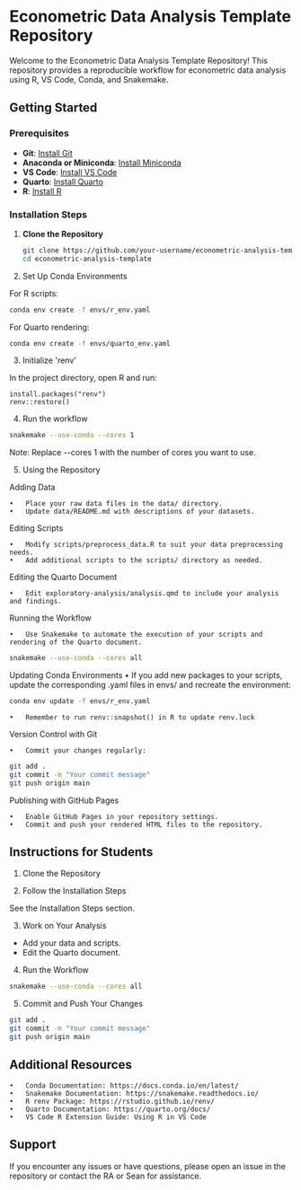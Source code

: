 # Econometric Data Analysis Template Repository

Welcome to the Econometric Data Analysis Template Repository! This repository provides a reproducible workflow for econometric data analysis using R, VS Code, Conda, and Snakemake.

## Getting Started

### Prerequisites

- **Git**: [Install Git](https://git-scm.com/downloads)
- **Anaconda or Miniconda**: [Install Miniconda](https://docs.conda.io/en/latest/miniconda.html)
- **VS Code**: [Install VS Code](https://code.visualstudio.com/)
- **Quarto**: [Install Quarto](https://quarto.org/docs/get-started/)
- **R**: [Install R](https://cran.r-project.org/)

### Installation Steps

1. **Clone the Repository**

   ```bash
   git clone https://github.com/your-username/econometric-analysis-template.git
   cd econometric-analysis-template
   ```

2. Set Up Conda Environments

For R scripts:

```bash
conda env create -f envs/r_env.yaml
```
For Quarto rendering:

```bash
conda env create -f envs/quarto_env.yaml
```

3. Initialize 'renv'

In the project directory, open R and run:
```{R}
install.packages("renv")
renv::restore()
```

4. Run the workflow

```bash
snakemake --use-conda --cores 1
```
Note: Replace --cores 1 with the number of cores you want to use.

5. Using the Repository

Adding Data

	•	Place your raw data files in the data/ directory.
	•	Update data/README.md with descriptions of your datasets.

Editing Scripts

	•	Modify scripts/preprocess_data.R to suit your data preprocessing needs.
	•	Add additional scripts to the scripts/ directory as needed.

Editing the Quarto Document

	•	Edit exploratory-analysis/analysis.qmd to include your analysis and findings.

Running the Workflow

	•	Use Snakemake to automate the execution of your scripts and rendering of the Quarto document.

```bash
snakemake --use-conda --cores all
```
Updating Conda Environments
	•	If you add new packages to your scripts, update the corresponding .yaml files in envs/ and recreate the environment:

```bash
conda env update -f envs/r_env.yaml
```
	•	Remember to run renv::snapshot() in R to update renv.lock

Version Control with Git

	•	Commit your changes regularly:

```bash
git add .
git commit -m "Your commit message"
git push origin main
```
Publishing with GitHub Pages

	•	Enable GitHub Pages in your repository settings.
	•	Commit and push your rendered HTML files to the repository.

## Instructions for Students

1. Clone the Repository

2. 	Follow the Installation Steps

See the Installation Steps section.

3.	Work on Your Analysis

- Add your data and scripts.
- Edit the Quarto document.

4.	Run the Workflow

```bash
snakemake --use-conda --cores all
```

5.	Commit and Push Your Changes

```bash
git add .
git commit -m "Your commit message"
git push origin main
```

## Additional Resources

	•	Conda Documentation: https://docs.conda.io/en/latest/
	•	Snakemake Documentation: https://snakemake.readthedocs.io/
	•	R renv Package: https://rstudio.github.io/renv/
	•	Quarto Documentation: https://quarto.org/docs/
	•	VS Code R Extension Guide: Using R in VS Code

## Support

If you encounter any issues or have questions, please open an issue in the repository or contact the RA or Sean for assistance.